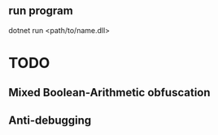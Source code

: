## run program
dotnet run <path/to/name.dll>


# TODO

## Mixed Boolean-Arithmetic obfuscation
## Anti-debugging

